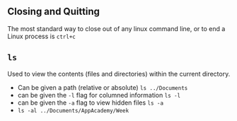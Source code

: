 ## Closing and Quitting
The most standard way to close out of any linux command line, or to end a Linux process is `ctrl+c`

## `ls`
Used to view the contents (files and directories) within the current directory.
- Can be given a path (relative or absolute) `ls ../Documents`
- can be given the `-l` flag for columned information `ls -l`
- can be given the `-a` flag to view hidden files `ls -a`
- `ls -al ../Documents/AppAcademy/Week`